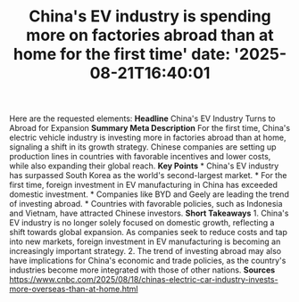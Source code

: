 ﻿---
title: "China's EV industry is spending more on factories abroad than at home for the first time'
date: '2025-08-21T16:40:01"
category: "Markets"
summary: ""
slug: "chinas ev industry is spending more on factories abroad than"
source_urls:
  - "https://www.cnbc.com/2025/08/18/chinas-electric-car-industry-invests-more-overseas-than-at-home.html"
seo:
  title: "China's EV industry is spending more on factories abroad than at home for the first time | Hash n Hedge'
  description: '"
  keywords: ["news", "markets", "brief"]
---
Here are the requested elements:  **Headline** China's EV Industry Turns to Abroad for Expansion  **Summary Meta Description** For the first time, China's electric vehicle industry is investing more in factories abroad than at home, signaling a shift in its growth strategy. Chinese companies are setting up production lines in countries with favorable incentives and lower costs, while also expanding their global reach.  **Key Points**  * China's EV industry has surpassed South Korea as the world's second-largest market. * For the first time, foreign investment in EV manufacturing in China has exceeded domestic investment. * Companies like BYD and Geely are leading the trend of investing abroad. * Countries with favorable policies, such as Indonesia and Vietnam, have attracted Chinese investors.  **Short Takeaways**  1. China's EV industry is no longer solely focused on domestic growth, reflecting a shift towards global expansion. As companies seek to reduce costs and tap into new markets, foreign investment in EV manufacturing is becoming an increasingly important strategy. 2. The trend of investing abroad may also have implications for China's economic and trade policies, as the country's industries become more integrated with those of other nations.  **Sources** https://www.cnbc.com/2025/08/18/chinas-electric-car-industry-invests-more-overseas-than-at-home.html 
